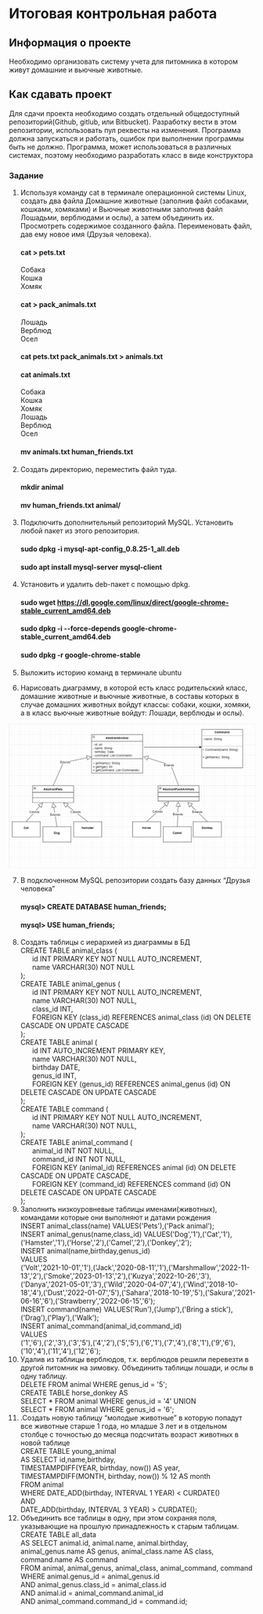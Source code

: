 ﻿# Итоговая контрольная работа
## Информация о проекте
Необходимо организовать систему учета для питомника в котором живут
домашние и вьючные животные.
## Как сдавать проект
Для сдачи проекта необходимо создать отдельный общедоступный
репозиторий(Github, gitlub, или Bitbucket). Разработку вести в этом
репозитории, использовать пул реквесты на изменения. Программа должна
запускаться и работать, ошибок при выполнении программы быть не должно.
Программа, может использоваться в различных системах, поэтому необходимо
разработать класс в виде конструктора


### Задание
1. Используя команду cat в терминале операционной системы Linux, создать
   два файла Домашние животные (заполнив файл собаками, кошками,
   хомяками) и Вьючные животными заполнив файл Лошадьми, верблюдами и
   ослы), а затем объединить их. Просмотреть содержимое созданного файла.
   Переименовать файл, дав ему новое имя (Друзья человека).

      #### cat > pets.txt
   Собака  
   Кошка  
   Хомяк
      #### cat > pack_animals.txt
   Лошадь  
   Верблюд  
   Осел

      #### cat pets.txt pack_animals.txt > animals.txt
      #### cat animals.txt
   Собака  
   Кошка  
   Хомяк  
   Лошадь  
   Верблюд  
   Осел  
      #### mv animals.txt human_friends.txt
2. Создать директорию, переместить файл туда.
      #### mkdir animal
      #### mv human_friends.txt animal/
3. Подключить дополнительный репозиторий MySQL. Установить любой пакет
   из этого репозитория.
      #### sudo dpkg -i mysql-apt-config_0.8.25-1_all.deb
      #### sudo apt install mysql-server mysql-client
4. Установить и удалить deb-пакет с помощью dpkg.
      #### sudo wget https://dl.google.com/linux/direct/google-chrome-stable_current_amd64.deb
      #### sudo dpkg -i --force-depends google-chrome-stable_current_amd64.deb
      #### sudo dpkg -r google-chrome-stable
5. Выложить историю команд в терминале ubuntu
      

6. Нарисовать диаграмму, в которой есть класс родительский класс, домашние
   животные и вьючные животные, в составы которых в случае домашних
   животных войдут классы: собаки, кошки, хомяки, а в класс вьючные животные
   войдут: Лошади, верблюды и ослы).

![UML diagram for the animals class](img/uml_animal1.png)

7. В подключенном MySQL репозитории создать базу данных “Друзья
   человека”
      #### mysql> CREATE DATABASE human_friends;
      #### mysql> USE human_friends;
8. Создать таблицы с иерархией из диаграммы в БД  
       CREATE TABLE animal_class (  
   &nbsp; &nbsp; &nbsp; id INT PRIMARY KEY NOT NULL AUTO_INCREMENT,  
   &nbsp; &nbsp; &nbsp; name VARCHAR(30) NOT NULL  
);  
       CREATE TABLE animal_genus (  
   &nbsp; &nbsp; &nbsp; id INT PRIMARY KEY NOT NULL AUTO_INCREMENT,   
   &nbsp; &nbsp; &nbsp; name VARCHAR(30) NOT NULL,  
   &nbsp; &nbsp; &nbsp; class_id INT,  
   &nbsp; &nbsp; &nbsp; FOREIGN KEY (class_id) REFERENCES animal_class (id) ON DELETE CASCADE ON UPDATE CASCADE  
);  
       CREATE TABLE animal (  
   &nbsp; &nbsp; &nbsp; id INT AUTO_INCREMENT PRIMARY KEY,  
   &nbsp; &nbsp; &nbsp; name VARCHAR(30) NOT NULL,  
   &nbsp; &nbsp; &nbsp; birthday DATE,  
   &nbsp; &nbsp; &nbsp; genus_id INT,  
   &nbsp; &nbsp; &nbsp; FOREIGN KEY (genus_id) REFERENCES animal_genus (id) ON DELETE CASCADE ON UPDATE CASCADE  
);  
       CREATE TABLE command (  
   &nbsp; &nbsp; &nbsp; id INT PRIMARY KEY NOT NULL AUTO_INCREMENT,  
   &nbsp; &nbsp; &nbsp; name VARCHAR(30) NOT NULL,   
);  
   CREATE TABLE animal_command (  
   &nbsp; &nbsp; &nbsp; animal_id INT NOT NULL,  
   &nbsp; &nbsp; &nbsp; command_id INT NOT NULL,  
   &nbsp; &nbsp; &nbsp; FOREIGN KEY (animal_id) REFERENCES animal (id) ON DELETE CASCADE ON UPDATE CASCADE,  
   &nbsp; &nbsp; &nbsp; FOREIGN KEY (command_id) REFERENCES command (id) ON DELETE CASCADE ON UPDATE CASCADE  
);  
9. Заполнить низкоуровневые таблицы именами(животных), командами
      которые они выполняют и датами рождения  
      INSERT animal_class(name) VALUES('Pets'),('Pack animal');  
      INSERT animal_genus(name,class_id) VALUES('Dog','1'),('Cat','1'),('Hamster','1'),('Horse','2'),('Camel','2'),('Donkey','2');  
      INSERT animal(name,birthday,genus_id)    
VALUES  
('Volt','2021-10-01','1'),('Jack','2020-08-11','1'),('Marshmallow','2022-11-13','2'),('Smoke','2023-01-13','2'),('Kuzya','2022-10-26','3'),('Danya','2021-05-01','3'),('Wild','2020-04-07','4'),('Wind','2018-10-18','4'),('Dust','2022-01-07','5'),('Sahara','2018-10-19','5'),('Sakura','2021-06-16','6'),('Strawberry','2022-06-15','6');  
   INSERT command(name) VALUES('Run'),('Jump'),('Bring a stick'),('Drag'),('Play'),('Walk');  
   INSERT animal_command(animal_id,command_id)  
VALUES  
('1','6'),('2','3'),('3','5'),('4','2'),('5','5'),('6','1'),('7','4'),('8','1'),('9','6'),('10','4'),('11','4'),('12','6');
10. Удалив из таблицы верблюдов, т.к. верблюдов решили перевезти в другой
        питомник на зимовку. Объединить таблицы лошади, и ослы в одну таблицу.  
      DELETE FROM animal WHERE genus_id = '5';  
    CREATE TABLE horse_donkey AS   
SELECT * FROM animal WHERE genus_id = '4' UNION  
SELECT * FROM animal WHERE genus_id = '6';
11. .Создать новую таблицу “молодые животные” в которую попадут все
    животные старше 1 года, но младше 3 лет и в отдельном столбце с точностью
    до месяца подсчитать возраст животных в новой таблице  
    CREATE TABLE young_animal  
AS SELECT id,name,birthday,  
TIMESTAMPDIFF(YEAR, birthday, now()) AS year,  
TIMESTAMPDIFF(MONTH, birthday, now()) % 12 AS month  
FROM animal  
WHERE DATE_ADD(birthday, INTERVAL 1 YEAR) < CURDATE()  
AND  
DATE_ADD(birthday, INTERVAL 3 YEAR) > CURDATE();
12. Объединить все таблицы в одну, при этом сохраняя поля, указывающие на
        прошлую принадлежность к старым таблицам.  
    CREATE TABLE all_data  
AS SELECT animal.id, animal.name, animal.birthday,  
animal_genus.name AS genus, animal_class.name AS class,  
command.name AS command  
FROM animal, animal_genus, animal_class, animal_command, command  
WHERE animal.genus_id = animal_genus.id  
AND animal_genus.class_id = animal_class.id  
AND animal.id = animal_command.animal_id  
AND animal_command.command_id = command.id;



   
